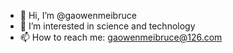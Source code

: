 - 👋 Hi, I’m @gaowenmeibruce
- 👀 I’m interested in science and technology
- 📫 How to reach me: gaowenmeibruce@126.com

<!---
gaowenmeibruce/gaowenmeibruce is a ✨ special ✨ repository because its `README.md` (this file) appears on your GitHub profile.
You can click the Preview link to take a look at your changes.
--->
